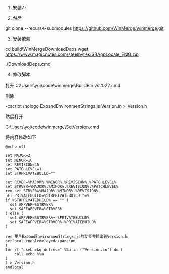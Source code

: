 
1. 安装7z

2. 然后

git clone --recurse-submodules https://github.com/WinMerge/winmerge.git

3. 安装依赖

cd build\WinMergeDownloadDeps
wget https://www.magicnotes.com/steelbytes/SBAppLocale_ENG.zip

.\DownloadDeps.cmd


4. 修改脚本

打开 C:\Users\yoj\code\winmerge\BuildBin.vs2022.cmd

删除

-cscript /nologo ExpandEnvironmenStrings.js Version.in > Version.h

然后打开

C:\Users\yoj\code\winmerge\SetVersion.cmd

将内容修改如下

```
@echo off

set MAJOR=2
set MINOR=16
set REVISION=45
set PATCHLEVEL=1
set STRPRIVATEBUILD=""

set RCVER=%MAJOR%.%MINOR%.%REVISION%.%PATCHLEVEL%
set STRVER=%MAJOR%.%MINOR%.%REVISION%.%PATCHLEVEL%
rem set STRVER=%MAJOR%.%MINOR%.%REVISION%
SET PRIVATEBUILD=%STRPRIVATEBUILD:"=%
if %STRPRIVATEBUILD% == "" (
  set APPVER=%STRVER%
  set SAFEAPPVER=%STRVER%
) else (
  set APPVER=%STRVER%+-%PRIVATEBUILD%
  set SAFEAPPVER=%STRVER%-%PRIVATEBUILD%
)

rem 整合ExpandEnvironmenStrings.js的功能并输出到Version.h
setlocal enabledelayedexpansion
(
for /f "usebackq delims=" %%a in ("Version.in") do (
    call echo %%a
)
) > Version.h
endlocal

```

